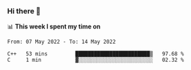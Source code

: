 ### Hi there 👋

📊 __This week I spent my time on__
<!--START_SECTION:waka-->

```text
From: 07 May 2022 - To: 14 May 2022

C++   53 mins         ████████████████████████▒   97.68 %
C     1 min           ▓░░░░░░░░░░░░░░░░░░░░░░░░   02.32 %
```

<!--END_SECTION:waka-->
<!--
**SREEHARI-M-S/SREEHARI-M-S** is a ✨ _special_ ✨ repository because its `README.md` (this file) appears on your GitHub profile.

Here are some ideas to get you started:

- 🔭 I’m currently working on ...
- 🌱 I’m currently learning ...
- 👯 I’m looking to collaborate on ...
- 🤔 I’m looking for help with ...
- 💬 Ask me about ...
- 📫 How to reach me: ...
- 😄 Pronouns: ...
- ⚡ Fun fact: ...
-->
